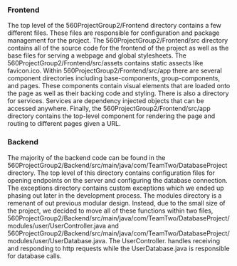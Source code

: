 ### Frontend

The top level of the 560ProjectGroup2/Frontend directory contains a few different files. These files are responsible for configuration and package management for the project. The 560ProjectGroup2/Frontend/src directory contains all of the source code for the frontend of the project as well as the base files for serving a webpage and global stylesheets. The 560ProjectGroup2/Frontend/src/assets contains static assects like favicon.ico. Within 560ProjectGroup2/Frontend/src/app there are several component directories including base-components, group-components, and pages. These components contain visual elements that are loaded onto the page as well as their backing code and styling. There is also a directory for services. Services are dependency injected objects that can be accessed anywhere. Finally, the 560ProjectGroup2/Frontend/src/app directory contains the top-level component for rendering the page and routing to different pages given a URL.

### Backend

The majority of the backend code can be found in the 560ProjectGroup2/Backend/src/main/java/com/TeamTwo/DatabaseProject directory. The top level of this directory contains configuration files for opening endpoints on the server and configuring the database connection. The exceptions directory contains custom exceptions which we ended up phasing out later in the development process. The modules directory is a remenant of out previous modular design. Instead, due to the small size of the project, we decided to move all of these functions within two files, 560ProjectGroup2/Backend/src/main/java/com/TeamTwo/DatabaseProject/modules/user/UserController.java and 560ProjectGroup2/Backend/src/main/java/com/TeamTwo/DatabaseProject/modules/user/UserDatabase.java. The UserController. handles receiving and responding to http requests while the UserDatabase.java is responsible for database calls.

